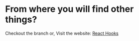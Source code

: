 # From where you will find other things?

Checkout the branch or, Visit the website: [React Hooks](https://react-hook-concept.netlify.app/)
